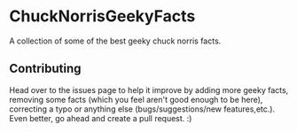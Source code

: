 # ChuckNorrisGeekyFacts

A collection of some of the best geeky chuck norris facts.

## Contributing

Head over to the issues page to help it improve by adding more geeky facts, removing some facts (which you feel aren't good enough to be here), correcting a typo or anything else (bugs/suggestions/new features,etc.).
Even better, go ahead and create a pull request. :)

